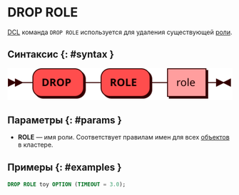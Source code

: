# DROP ROLE

[DCL](dcl.md) команда `DROP ROLE` используется для удаления существующей
[роли](../../tutorial/access_control.md#roles).

## Синтаксис {: #syntax }

![DROP ROLE](../../images/ebnf/drop_role.svg)

## Параметры {: #params }

* **ROLE** — имя роли. Соответствует правилам имен для всех [объектов](object.md)
  в кластере.

## Примеры  {: #examples }

```sql
DROP ROLE toy OPTION (TIMEOUT = 3.0);
```

